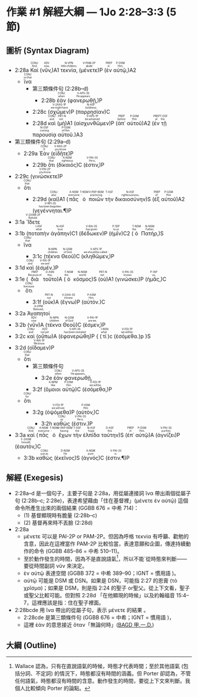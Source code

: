 # 作業 #1 解經大綱 — 1Jo 2:28–3:3 (5 節)


## 圖析 (Syntax Diagram)

- <rt>2:28a</rt> <RUBY><ruby>Καὶ<rt>And</rt></ruby><rt>CONJ</rt></RUBY> (<RUBY><ruby>νῦν‚<rt>now‚</rt></ruby><rt>ADV</rt></RUBY>)A1 <RUBY><ruby>τεκνία‚<rt>little children‚</rt></ruby><rt>N-VPN</rt></RUBY> (<RUBY><ruby>μένετε<rt>abide</rt></ruby><rt>V-PAM-2P</rt></RUBY>)P (<RUBY><ruby>ἐν<rt>in</rt></ruby><rt>PREP</rt></RUBY> <RUBY><ruby>αὐτῷ‚<rt>Him‚</rt></ruby><rt>P-DSM</rt></RUBY>)A2
	- <RUBY><ruby>ἵνα<rt>so that</rt></ruby><rt>CONJ</rt></RUBY> 
		- <rt>第三類條件句 (2:28b–d)</rt>
			- <rt>2:28b</rt>  <RUBY><ruby>ἐὰν<rt>when</rt></ruby><rt>CONJ</rt></RUBY> (<RUBY><ruby>φανερωθῇ‚<rt>He appears</rt></ruby><rt>V-APS-3S</rt></RUBY>)P
		- <rt>2:28c</rt>  (<RUBY><ruby>σχῶμεν<rt>we might have</rt></ruby><rt>V-2AAS-1P</rt></RUBY>)P (<RUBY><ruby>παρρησίαν<rt>boldness</rt></ruby><rt>N-ASF</rt></RUBY>)C 
		- <rt>2:28d</rt>  <RUBY><ruby>καὶ<rt>and</rt></ruby><rt>CONJ</rt></RUBY> (<RUBY><ruby>μὴ<rt>not</rt></ruby><rt>PRT-N</rt></RUBY>)A1 (<RUBY><ruby>αἰσχυνθῶμεν<rt>be ashamed</rt></ruby><rt>V-APS-1P</rt></RUBY>)P (<RUBY><ruby>ἀπ᾽<rt>before</rt></ruby><rt>PREP</rt></RUBY> <RUBY><ruby>αὐτοῦ<rt>Him</rt></ruby><rt>P-GSM</rt></RUBY>)A2 (<RUBY><ruby>ἐν<rt>at</rt></ruby><rt>PREP</rt></RUBY> <RUBY><ruby>τῇ<rt>the</rt></ruby><rt>T-DSF</rt></RUBY> <RUBY><ruby>παρουσίᾳ<rt>coming</rt></ruby><rt>N-DSF</rt></RUBY> <RUBY><ruby>αὐτοῦ.<rt>of Him.</rt></ruby><rt>P-GSM</rt></RUBY>)A3 
- <rt>第三類條件句 (2:29a–d)</rt>
	-  <rt>2:29a</rt> <RUBY><ruby>Ἐὰν<rt>If</rt></ruby><rt>CONJ</rt></RUBY> (<RUBY><ruby>εἰδῆτε<rt>you know</rt></ruby><rt>V-RAS-2P</rt></RUBY>)P 
		-  <rt>2:29b</rt> <RUBY><ruby>ὅτι<rt>that</rt></ruby><rt>CONJ</rt></RUBY> (<RUBY><ruby>δίκαιός<rt>righteous</rt></ruby><rt>A-NSM</rt></RUBY>)C (<RUBY><ruby>ἐστιν‚<rt>He is‚</rt></ruby><rt>V-PAI-3S</rt></RUBY>)P
- <rt>2:29c</rt>  (<RUBY><ruby>γινώσκετε<rt>you know</rt></ruby><rt>V-PAI-2P</rt></RUBY>)P 
	- <RUBY><ruby>ὅτι<rt>that</rt></ruby><rt>CONJ</rt></RUBY>
		- <rt>2:29d</rt> (<RUBY><ruby>καὶ<rt>also</rt></ruby><rt>CONJ</rt></RUBY>)A1 (<RUBY><ruby>πᾶς<rt>everyone</rt></ruby><rt>A-NSM</rt></RUBY> <RUBY><ruby>ὁ<rt>‑</rt></ruby><rt>T-NSM</rt></RUBY> <RUBY><ruby>ποιῶν<rt>practicing</rt></ruby><rt>V-PAP-NSM</rt></RUBY> <RUBY><ruby>τὴν<rt>‑</rt></ruby><rt>T-ASF</rt></RUBY> <RUBY><ruby>δικαιοσύνην<rt>righteousness‚</rt></ruby><rt>N-ASF</rt></RUBY>)S (<RUBY><ruby>ἐξ<rt>of</rt></ruby><rt>PREP</rt></RUBY> <RUBY><ruby>αὐτοῦ<rt>Him</rt></ruby><rt>P-GSM</rt></RUBY>)A2 (<RUBY><ruby>γεγέννηται.¶<rt>has been begotten.</rt></ruby><rt>V-RPI-3S</rt></RUBY>)P
- <rt>3:1a</rt> <RUBY><ruby>Ἴδετε<rt>Behold</rt></ruby><rt>V-2AAM-2P</rt></RUBY>
- <rt>3:1b</rt> (<RUBY><ruby>ποταπὴν<rt>what</rt></ruby><rt>I-ASF</rt></RUBY> <RUBY><ruby>ἀγάπην<rt>love</rt></ruby><rt>N-ASF</rt></RUBY>)C1 (<RUBY><ruby>δέδωκεν<rt>has given</rt></ruby><rt>V-RAI-3S</rt></RUBY>)P (<RUBY><ruby>ἡμῖν<rt>to us</rt></ruby><rt>P-1DP</rt></RUBY>)C2 (<RUBY><ruby>ὁ<rt>the</rt></ruby><rt>T-NSM</rt></RUBY> <RUBY><ruby>Πατὴρ‚<rt>Father‚</rt></ruby><rt>N-NSM</rt></RUBY>)S 
	- <RUBY><ruby>ἵνα<rt>that</rt></ruby><rt>CONJ</rt></RUBY>
		- <rt>3:1c</rt> (<RUBY><ruby>τέκνα<rt>children</rt></ruby><rt>N-NPN</rt></RUBY> <RUBY><ruby>Θεοῦ<rt>of God</rt></ruby><rt>N-GSM</rt></RUBY>)C (<RUBY><ruby>κληθῶμεν‚<rt>we should be called -</rt></ruby><rt>V-APS-1P</rt></RUBY>)P
- <rt>3:1d</rt> <RUBY><ruby>καὶ<rt>and</rt></ruby><rt>CONJ</rt></RUBY> (<RUBY><ruby>ἐσμέν.<rt>we are!</rt></ruby><rt>V-PAI-1P</rt></RUBY>)P 
- <rt>3:1e</rt> (<RUBY><ruby>διὰ<rt>Because of</rt></ruby><rt>PREP</rt></RUBY> <RUBY><ruby>τοῦτο<rt>this‚</rt></ruby><rt>D-ASN</rt></RUBY>)A (<RUBY><ruby>ὁ<rt>the</rt></ruby><rt>T-NSM</rt></RUBY> <RUBY><ruby>κόσμος<rt>world</rt></ruby><rt>N-NSM</rt></RUBY>)S (<RUBY><ruby>οὐ<rt>not</rt></ruby><rt>PRT-N</rt></RUBY>)A1 (<RUBY><ruby>γινώσκει<rt>knows</rt></ruby><rt>V-PAI-3S</rt></RUBY>)P (<RUBY><ruby>ἡμᾶς‚<rt>us‚</rt></ruby><rt>P-1AP</rt></RUBY>)C 
	- <RUBY><ruby>ὅτι<rt>because</rt></ruby><rt>CONJ</rt></RUBY> 
		- <rt>3:1f</rt> (<RUBY><ruby>οὐκ<rt>not</rt></ruby><rt>PRT-N</rt></RUBY>)A (<RUBY><ruby>ἔγνω<rt>it knew</rt></ruby><rt>V-2AAI-3S</rt></RUBY>)P (<RUBY><ruby>αὐτόν.<rt>Him.</rt></ruby><rt>P-ASM</rt></RUBY>)C
-  <rt>3:2a</rt> <RUBY><ruby>Ἀγαπητοί<rt>Beloved‚</rt></ruby><rt>A-VPM</rt></RUBY>
-  <rt>3:2b</rt> (<RUBY><ruby>νῦν<rt>now</rt></ruby><rt>ADV</rt></RUBY>)A (<RUBY><ruby>τέκνα<rt>children</rt></ruby><rt>N-NPN</rt></RUBY> <RUBY><ruby>Θεοῦ<rt>of God</rt></ruby><rt>N-GSM</rt></RUBY>)C (<RUBY><ruby>ἐσμεν‚<rt>are we‚</rt></ruby><rt>V-PAI-1P</rt></RUBY>)P 
- <rt>3:2c</rt> <RUBY><ruby>καὶ<rt>and</rt></ruby><rt>CONJ</rt></RUBY> (<RUBY><ruby>οὔπω<rt>not yet</rt></ruby><rt>ADV</rt></RUBY>)A (<RUBY><ruby>ἐφανερώθη<rt>has been revealed</rt></ruby><rt>V-API-3S</rt></RUBY>)P { (<RUBY><ruby>τί<rt>what</rt></ruby><rt>I-NSN</rt></RUBY>)c (<RUBY><ruby>ἐσόμεθα.<rt>we will be.</rt></ruby><rt>V-FDI-1P</rt></RUBY>)p }S 
- <rt>3:2d</rt> (<RUBY><ruby>οἴδαμεν<rt>We know</rt></ruby><rt>V-RAI-1P</rt></RUBY>)P 
	- <RUBY><ruby>ὅτι<rt>that</rt></ruby><rt>CONJ</rt></RUBY> 
		- <rt>第三類條件句</rt>
			- <rt>3:2e</rt> <RUBY><ruby>ἐὰν<rt>when</rt></ruby><rt>CONJ</rt></RUBY> <RUBY><ruby>φανερωθῇ‚<rt>He appears‚</rt></ruby><rt>V-APS-3S</rt></RUBY>
		- <rt>3:2f</rt>  (<RUBY><ruby>ὅμοιοι<rt>like</rt></ruby><rt>A-NPM</rt></RUBY> <RUBY><ruby>αὐτῷ<rt>Him</rt></ruby><rt>P-DSM</rt></RUBY>)C (<RUBY><ruby>ἐσόμεθα‚<rt>we will be‚</rt></ruby><rt>V-FDI-1P</rt></RUBY>)P 
	- <RUBY><ruby>ὅτι<rt>for</rt></ruby><rt>CONJ</rt></RUBY> 
		- <rt>3:2g</rt> (<RUBY><ruby>ὀψόμεθα<rt>we will see</rt></ruby><rt>V-FDI-1P</rt></RUBY>)P (<RUBY><ruby>αὐτὸν‚<rt>Him</rt></ruby><rt>P-ASM</rt></RUBY>)C 
			- <rt>3:2h</rt>  <RUBY><ruby>καθώς<rt>as</rt></ruby><rt>CONJ</rt></RUBY> (<RUBY><ruby>ἐστιν.<rt>He is.</rt></ruby><rt>V-PAI-3S</rt></RUBY>)P 
-   <rt>3:3a</rt> <RUBY><ruby>καὶ<rt>And</rt></ruby><rt>CONJ</rt></RUBY> (<RUBY><ruby>πᾶς<rt>everyone</rt></ruby><rt>A-NSM</rt></RUBY> <RUBY><ruby>ὁ<rt>‑</rt></ruby><rt>T-NSM</rt></RUBY> <RUBY><ruby>ἔχων<rt>having</rt></ruby><rt>V-PAP-NSM</rt></RUBY> <RUBY><ruby>τὴν<rt>the</rt></ruby><rt>T-ASF</rt></RUBY> <RUBY><ruby>ἐλπίδα<rt>hope</rt></ruby><rt>N-ASF</rt></RUBY> <RUBY><ruby>ταύτην<rt>this</rt></ruby><rt>D-ASF</rt></RUBY>)S (<RUBY><ruby>ἐπ᾽<rt>in</rt></ruby><rt>PREP</rt></RUBY> <RUBY><ruby>αὐτῷ<rt>Him‚</rt></ruby><rt>P-DSM</rt></RUBY>)A (<RUBY><ruby>ἁγνίζει<rt>purifies</rt></ruby><rt>V-PAI-3S</rt></RUBY>)P (<RUBY><ruby>ἑαυτὸν‚<rt>himself‚</rt></ruby><rt>F-3ASM</rt></RUBY>)C 
	- <rt>3:3b</rt>  <RUBY><ruby>καθὼς<rt>just as</rt></ruby><rt>CONJ</rt></RUBY> (<RUBY><ruby>ἐκεῖνος<rt>He</rt></ruby><rt>D-NSM</rt></RUBY>)S (<RUBY><ruby>ἁγνός<rt>pure</rt></ruby><rt>A-NSM</rt></RUBY>)C (<RUBY><ruby>ἐστιν.¶<rt>is.</rt></ruby><rt>V-PAI-3S</rt></RUBY>)P


## 解經 (Exegesis)
- 2:28a–d 是一個句子，主要子句是 2:28a，用從屬連接詞 ἵνα 帶出兩個從屬子句 (2:28b–c; 2:28e)，表達希望藉由「住在基督裡」(μένετε ἐν αὐτῷ) 這個命令所產生出來的兩個結果 (GGBB 676 = 中希 714)：
	- (1) 基督顯現時有膽量 (2:28b–c)
	- (2) 基督再來時不丟臉 (2:28d)
- 2:28a
	-  μένετε 可以是 PAI-2P or PAM-2P。但因為呼格 τεκνία 有呼籲、勸勉的含意，因此在這裡當作 PAM-2P 比較恰當，表達意願和企圖，傳達持續動作的命令 (GGBB 485–86 = 中希 510–11)。
	- 至於動作發生的時間，因為不是直說語氣[^1]，所以不能`從時態來判斷——要從時間副詞 νῦν 來決定。
	- ἐν αὐτῷ 表達空間 (GGBB 372 = 中希 389–90；IGNT = 慣用語 )。
	- αὐτῷ 可能是 DSM 或 DSN。如果是 DSN，可能指 2:27 的恩膏 (τὸ χρῖσμα)；如果是 DSM，則是指 2:24 的聖子 or聖父。從上下文看，聖子或聖父比較可能。但對照 2:28d 「在他顯現的時候」以及約翰福音 15:4–7，這裡應該是指：住在聖子裡面。
- 2:28bcde 用 ἵνα 帶出的從屬子句，表示 μένετε 的結果 。
	- 2:28cde 是第三類條件句 (GGBB 676 = 中希；IGNT = 慣用語 )，
	- 這裡 ἐὰν 的意思接近 ὅταν「無論何時」([BAGD 甲.一.D.](https://bible.fhl.net/new/s.php?N=0&k=01437&m=))

[^1]: Wallace 認為，只有在直說語氣的時候，時態才代表時間；至於其他語氣 (包括分詞、不定詞) 的情況下，時態都沒有時間的涵義。但 Porter 卻認為，不管任何語氣，時態都沒有時間的含意。動作發生的時間，要從上下文來判斷。我個人比較傾向 Porter 的論點。

## 大綱 (Outline)

